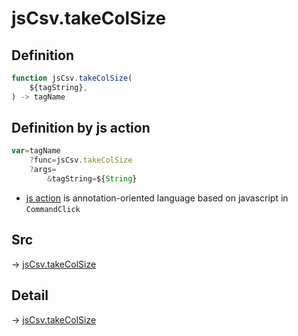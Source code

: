 # jsCsv.takeColSize

## Definition

```js.js
function jsCsv.takeColSize(
	${tagString},
) -> tagName
```


## Definition by js action

```js.js
var=tagName
	?func=jsCsv.takeColSize
	?args=
		&tagString=${String}
```

- [js action](#) is annotation-oriented language based on javascript in `CommandClick`

## Src

-> [jsCsv.takeColSize](https://github.com/puutaro/CommandClick/blob/master/app/src/main/java/com/puutaro/commandclick/fragment_lib/terminal_fragment/js_interface/JsCsv.kt#L32)

## Detail

-> [jsCsv.takeColSize](https://github.com/puutaro/CommandClick/blob/master/md/developer/js_interface/details/JsCsv/takeColSize.md)
